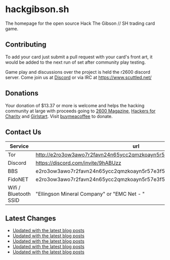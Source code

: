 # hackgibson.sh
The homepage for the open source Hack The Gibson // SH trading card game.


## Contributing

To add your card just submit a pull request with your card's front art, it would be added to the next run of set after community play testing.

Game play and discussions over the project is held the r2600 discord server. Come join us at [Discord](https://discord.com/invite/9hABUzz) or via IRC at https://www.scuttled.net/


## Donations

Your donation of $13.37 or more is welcome and helps the hacking community at large with proceeds going to [2600 Magazine](https://2600.com/), [Hackers for Charity](https://hackersforcharity.org) and [Girlstart](https://girlstart.org).  Visit [buymeacoffee](https://www.buymeacoffee.com/hackgibson.sh) to donate.


## Contact Us

Service | url
-|-
Tor | http://e2ro3ow3awo7r2favn24n65ycc2qmzkoayn5r57e3f56nvjwdcgg32ad.onion
Discord | https://discord.com/invite/9hABUzz
BBS | e2ro3ow3awo7r2favn24n65ycc2qmzkoayn5r57e3f56nvjwdcgg32ad.onion:23
FidoNET | e2ro3ow3awo7r2favn24n65ycc2qmzkoayn5r57e3f56nvjwdcgg32ad.onion:24554
Wifi / Bluetooth SSID | "Ellingson Mineral Company" or "EMC Net - <fidonet address>"

## Latest Changes
<!-- BLOG-POST-LIST:START -->
- [Updated with the latest blog posts](https://github.com/DFW2600/hackgibson.sh/commit/8582c72afde9f77b5183b28d929b2fc69fa8029d)
- [Updated with the latest blog posts](https://github.com/DFW2600/hackgibson.sh/commit/53147eca5e3c3cae9c60a68393723273ebd83463)
- [Updated with the latest blog posts](https://github.com/DFW2600/hackgibson.sh/commit/0ac43d257fdbc58ebafc6d4c68e57d00dc2c3132)
- [Updated with the latest blog posts](https://github.com/DFW2600/hackgibson.sh/commit/3e10c04f04625a81efa7d3a9259f9db394b19c16)
- [Updated with the latest blog posts](https://github.com/DFW2600/hackgibson.sh/commit/181b1bbf9b3f5f6008ee0bebbad2ee4dd6afb981)
<!-- BLOG-POST-LIST:END -->
